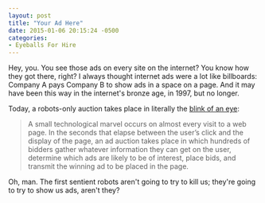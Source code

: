```yaml
---
layout: post
title: "Your Ad Here"
date: 2015-01-06 20:15:24 -0500
categories: 
- Eyeballs For Hire
---
```


Hey, you. You see those ads on every site on the internet? You know how they got there, right? I always thought internet ads were a lot like billboards: Company A pays Company B to show ads in a space on a page. And it may have been this way in the internet's bronze age, in 1997, but no longer. 

Today, a robots-only auction takes place in literally the [blink of an eye](http://radar.oreilly.com/2014/12/how-browsers-get-to-know-you-in-milliseconds.html):  

> A small technological marvel occurs on almost every visit to a web page. In the seconds that elapse between the user’s click and the display of the page, an ad auction takes place in which hundreds of bidders gather whatever information they can get on the user, determine which ads are likely to be of interest, place bids, and transmit the winning ad to be placed in the page.

Oh, man. The first sentient robots aren't going to try to kill us; they're going to try to show us ads, aren't they? 